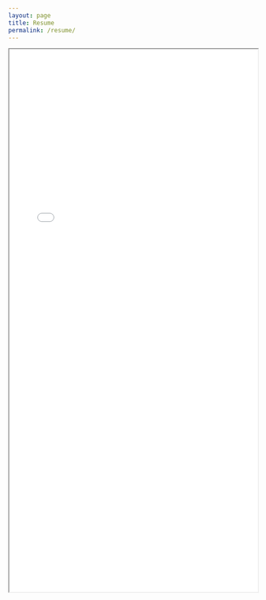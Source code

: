 ```yaml
---
layout: page
title: Resume
permalink: /resume/
---
```


<iframe src="{{ site.baseurl }}/assets/resume/resume.pdf" width="100%" height="1100px">
    This browser does not support PDFs. Please download the file: 
    <a href="{{ site.baseurl }}/assets/resume/resume.pdf">Download Resume</a>
</iframe>